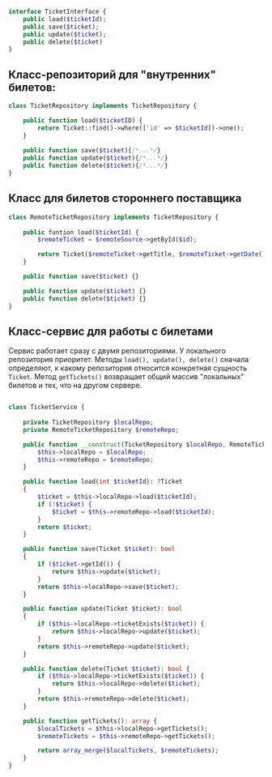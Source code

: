 ```php
interface TicketInterface {
	public load($ticketId);
	public save($ticket);
	public update($ticket);
	public delete($ticket)
}
```

## Класс-репозиторий для "внутренних" билетов:

```php
class TicketRepository implements TicketRepository {

	public function load($ticketID) {
		return Ticket::find()->where(['id' => $ticketId])->one(); 
	}
	
	public function save($ticket){/*...*/} 
	public function update($ticket){/*...*/} 
	public function delete($ticket){/*...*/}
}

```

## Класс для билетов стороннего поставщика

```php
class RemoteTicketRepository implements TicketRepository {
	
	public funtion load($ticketId) {
		$remoteTicket = $remoteSource->getById($id);

		return Ticket($remoteTicket->getTitle, $remoteTicket->getDate(), ...)
	}

	public function save($ticket) {}

	public function update($ticket) {}
	public function delete($ticket) {}
}

```

## Класс-сервис для работы с билетами

Сервис работает сразу с двумя репозиториями. У локального репозитория приоритет.
Методы `load(), update(), delete()` сначала определяют, к какому репозитория относится конкретная сущность `Ticket`. 
Метод `getTickets()` возвращает общий массив "локальных" билетов и тех, что на другом сервере.


```php

class TicketService {
    
	private TicketRepository $localRepo;
    private RemoteTicketRepository $remoteRepo;

    public function __construct(TicketRepository $localRepo, RemoteTicketRepository $remoteRepo) {
        $this->localRepo = $localRepo;
        $this->remoteRepo = $remoteRepo;
    }

    public function load(int $ticketId): ?Ticket 
	{
        $ticket = $this->localRepo->load($ticketId);
        if (!$ticket) {
            $ticket = $this->remoteRepo->load($ticketId);
        }
        return $ticket;
    }

    public function save(Ticket $ticket): bool 
	{
        if ($ticket->getId()) {
            return $this->update($ticket);
        }
        return $this->localRepo->save($ticket);
    }

    public function update(Ticket $ticket): bool 
	{
        if ($this->localRepo->ticketExists($ticket)) {
            return $this->localRepo->update($ticket);
        }
        return $this->remoteRepo->update($ticket);
    }

    public function delete(Ticket $ticket): bool {
        if ($this->localRepo->ticketExists($ticket)) {
            return $this->localRepo->delete($ticket);
        }
        return $this->remoteRepo->delete($ticket);
    }

    public function getTickets(): array {
        $localTickets = $this->localRepo->getTickets();
        $remoteTickets = $this->remoteRepo->getTickets();

        return array_merge($localTickets, $remoteTickets);
    }
}


```
